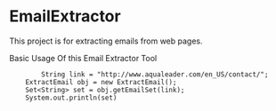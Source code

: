 # EmailExtractor
This project is for extracting emails from web pages.

Basic Usage Of this Email Extractor Tool


            String link = "http://www.aqualeader.com/en_US/contact/";
		ExtractEmail obj = new ExtractEmail();
		Set<String> set = obj.getEmailSet(link);
		System.out.println(set)
